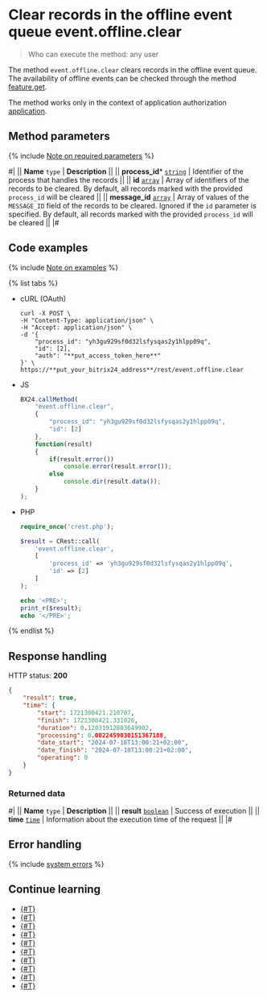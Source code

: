 # Clear records in the offline event queue event.offline.clear

> Who can execute the method: any user

The method `event.offline.clear` clears records in the offline event queue. The availability of offline events can be checked through the method [feature.get](../common/system/feature-get.md).

The method works only in the context of application authorization [application](../app-installation/index.md).

## Method parameters

{% include [Note on required parameters](../../_includes/required.md) %}

#|
|| **Name**
`type` | **Description** ||
|| **process_id***
[`string`](../data-types.md) | Identifier of the process that handles the records ||
|| **id**
[`array`](../data-types.md) | Array of identifiers of the records to be cleared. By default, all records marked with the provided `process_id` will be cleared ||
|| **message_id**
[`array`](../data-types.md) | Array of values of the `MESSAGE_ID` field of the records to be cleared. Ignored if the `id` parameter is specified. By default, all records marked with the provided `process_id` will be cleared ||
|#

## Code examples

{% include [Note on examples](../../_includes/examples.md) %}

{% list tabs %}

- cURL (OAuth)

    ```curl
    curl -X POST \
    -H "Content-Type: application/json" \
    -H "Accept: application/json" \
    -d '{
        "process_id": "yh3gu929sf0d32lsfysqas2y1hlpp09q",
        "id": [2],
        "auth": "**put_access_token_here**"
    }' \
    https://**put_your_bitrix24_address**/rest/event.offline.clear
    ```

- JS

    ```js
    BX24.callMethod(
        "event.offline.clear",
        {
            "process_id": "yh3gu929sf0d32lsfysqas2y1hlpp09q",
            "id": [2]
        },
        function(result)
        {
            if(result.error())
                console.error(result.error());
            else
                console.dir(result.data());
        }
    );
    ```

- PHP

    ```php
    require_once('crest.php');

    $result = CRest::call(
        'event.offline.clear',
        [
            'process_id' => 'yh3gu929sf0d32lsfysqas2y1hlpp09q',
            'id' => [2]
        ]
    );

    echo '<PRE>';
    print_r($result);
    echo '</PRE>';
    ```

{% endlist %}

## Response handling

HTTP status: **200**

```json
{
    "result": true,
    "time": {
        "start": 1721300421.210707,
        "finish": 1721300421.331026,
        "duration": 0.12031912803649902,
        "processing": 0.0022459030151367188,
        "date_start": "2024-07-18T13:00:21+02:00",
        "date_finish": "2024-07-18T13:00:21+02:00",
        "operating": 0
    }
}
```

### Returned data

#|
|| **Name**
`type` | **Description** ||
|| **result**
[`boolean`](../data-types.md) | Success of execution ||
|| **time**
[`time`](../data-types.md) | Information about the execution time of the request ||
|#

## Error handling

{% include [system errors](../../_includes/system-errors.md) %}


## Continue learning

- [{#T}](./events.md)
- [{#T}](./event-bind.md)
- [{#T}](./event-get.md)
- [{#T}](./event-unbind.md)
- [{#T}](./safe-event-handlers.md)
- [{#T}](./offline-events.md)
- [{#T}](./event-offline-list.md)
- [{#T}](./event-offline-get.md)
- [{#T}](./event-offline-error.md)
- [{#T}](./on-offline-event.md)